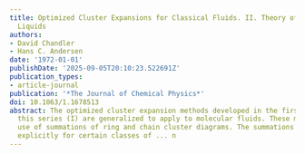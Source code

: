 ```yaml
---
title: Optimized Cluster Expansions for Classical Fluids. II. Theory of Molecular
  Liquids
authors:
- David Chandler
- Hans C. Andersen
date: '1972-01-01'
publishDate: '2025-09-05T20:10:23.522691Z'
publication_types:
- article-journal
publication: '*The Journal of Chemical Physics*'
doi: 10.1063/1.1678513
abstract: The optimized cluster expansion methods developed in the first article of
  this series (I) are generalized to apply to molecular fluids. These methods make
  use of summations of ring and chain cluster diagrams. The summations are performed
  explicitly for certain classes of ... n
---
```

